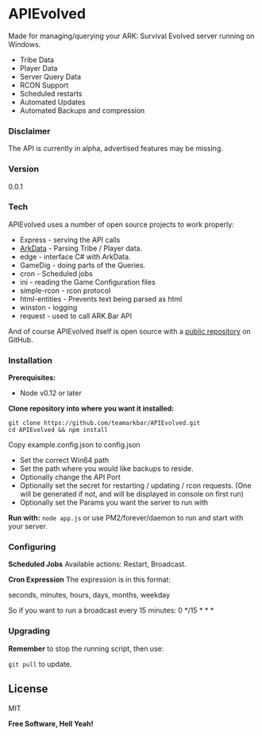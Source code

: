 # APIEvolved

Made for managing/querying your ARK: Survival Evolved server running on Windows.

  - Tribe Data
  - Player Data
  - Server Query Data
  - RCON Support
  - Scheduled restarts
  - Automated Updates
  - Automated Backups and compression


### Disclaimer
The API is currently in alpha, advertised features may be missing.

### Version
0.0.1

### Tech

APIEvolved uses a number of open source projects to work properly:

* Express - serving the API calls
* [ArkData](https://github.com/AuthiQ/ArkData) - Parsing Tribe / Player data.
* edge - interface C# with ArkData.
* GameDig - doing parts of the Queries.
* cron - Scheduled jobs
* ini - reading the Game Configuration files
* simple-rcon - rcon protocol
* html-entities - Prevents text being parsed as html
* winston - logging
* request - used to call ARK.Bar API

And of course APIEvolved itself is open source with a [public repository](https://github.com/teamarkbar/APIEvolved) on GitHub.

### Installation
**Prerequisites:**
- Node v0.12 or later

**Clone repository into where you want it installed:**

    git clone https://github.com/teamarkbar/APIEvolved.git
    cd APIEvolved && npm install
    
Copy example.config.json to config.json

- Set the correct Win64 path
- Set the path where you would like backups to reside.
- Optionally change the API Port
- Optionally set the secret for restarting / updating / rcon requests. (One will be generated if not, and will be displayed in console on first run)
- Optionally set the Params you want the server to run with

**Run with:**
```node app.js``` or use PM2/forever/daemon to run and start with your server.

### Configuring
**Scheduled Jobs**
Available actions: Restart, Broadcast.

**Cron Expression**
The expression is in this format:

seconds, minutes, hours, days, months, weekday

So if you want to run a broadcast every 15 minutes:
    0 */15 * * *


### Upgrading
**Remember** to stop the running script, then use:
 
 ```git pull``` to update.

License
----

MIT


**Free Software, Hell Yeah!**
